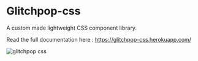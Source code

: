 
# Glitchpop-css
A custom made lightweight CSS component library.

Read the full documentation here : https://glitchpop-css.herokuapp.com/

![glitchpop css](https://res.cloudinary.com/june-social/image/upload/v1625636816/assests/glitchpopCss-ss_amg6vx.png)


